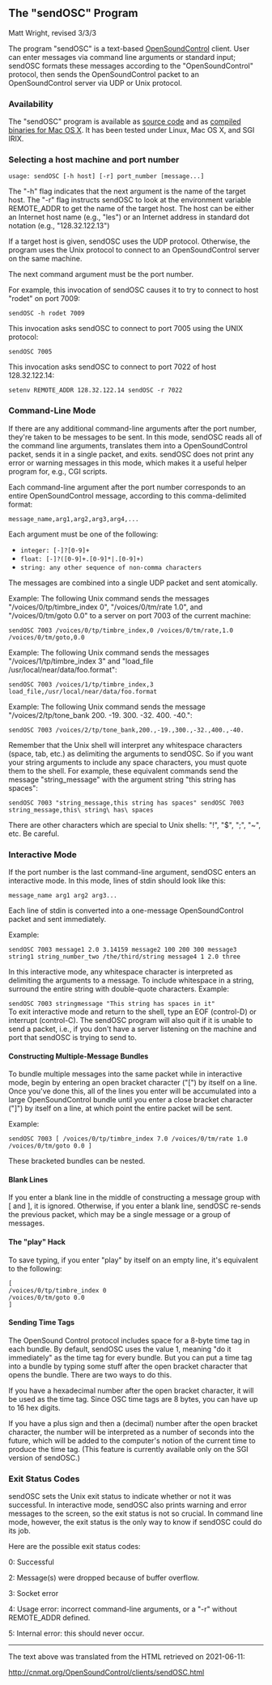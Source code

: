 ## The "sendOSC" Program

Matt Wright, revised 3/3/3

The program "sendOSC" is a text-based [OpenSoundControl](index.html)
client. User can enter messages via command line arguments or standard
input; sendOSC formats these messages according to the
"OpenSoundControl" protocol, then sends the OpenSoundControl packet to
an OpenSoundControl server via UDP or Unix protocol.

### Availability

The "sendOSC" program is available as [source code](/OSC/src/sendOSC)
and as [compiled binaries for Mac OS X](/OSC/send%2BdumpOSC-OSX.tar.gz).
It has been tested under Linux, Mac OS X, and SGI IRIX.

### Selecting a host machine and port number

    usage: sendOSC [-h host] [-r] port_number [message...]

The "-h" flag indicates that the next argument is the name of the
target host. The "-r" flag instructs sendOSC to look at the
environment variable REMOTE_ADDR to get the name of the target host. The
host can be either an Internet host name (e.g., "les") or an Internet
address in standard dot notation (e.g., "128.32.122.13")

If a target host is given, sendOSC uses the UDP protocol. Otherwise, the
program uses the Unix protocol to connect to an OpenSoundControl server
on the same machine.

The next command argument must be the port number.

For example, this invocation of sendOSC causes it to try to connect to
host "rodet" on port 7009:

`sendOSC -h rodet 7009 `

This invocation asks sendOSC to connect to port 7005 using the UNIX
protocol:

`sendOSC 7005 `

This invocation asks sendOSC to connect to port 7022 of host
128.32.122.14:

`setenv REMOTE_ADDR 128.32.122.14 sendOSC -r 7022`

### Command-Line Mode

If there are any additional command-line arguments after the port
number, they're taken to be messages to be sent. In this mode, sendOSC
reads all of the command line arguments, translates them into a
OpenSoundControl packet, sends it in a single packet, and exits. sendOSC
does not print any error or warning messages in this mode, which makes
it a useful helper program for, e.g., CGI scripts.

Each command-line argument after the port number corresponds to an
entire OpenSoundControl message, according to this comma-delimited
format:

`message_name,arg1,arg2,arg3,arg4,... `

Each argument must be one of the following:

-   `integer: [-]?[0-9]+`
-   `float: [-]?([0-9]+.[0-9]*|.[0-9]+)`
-   `string: any other sequence of non-comma characters   `

The messages are combined into a single UDP packet and sent atomically.

Example: The following Unix command sends the messages
"/voices/0/tp/timbre_index 0", "/voices/0/tm/rate 1.0", and
"/voices/0/tm/goto 0.0" to a server on port 7003 of the current
machine:

`sendOSC 7003 /voices/0/tp/timbre_index,0 /voices/0/tm/rate,1.0 /voices/0/tm/goto,0.0`

Example: The following Unix command sends the messages
"/voices/1/tp/timbre_index 3" and "load_file
/usr/local/near/data/foo.format":

`sendOSC 7003 /voices/1/tp/timbre_index,3 load_file,/usr/local/near/data/foo.format`

Example: The following Unix command sends the message
"/voices/2/tp/tone_bank 200. -19. 300. -32. 400. -40.":

`sendOSC 7003 /voices/2/tp/tone_bank,200.,-19.,300.,-32.,400.,-40.`

Remember that the Unix shell will interpret any whitespace characters
(space, tab, etc.) as delimiting the arguments to sendOSC. So if you
want your string arguments to include any space characters, you must
quote them to the shell. For example, these equivalent commands send the
message "string_message" with the argument string "this string has
spaces":

`sendOSC 7003 "string_message,this string has spaces" sendOSC 7003 string_message,this\ string\ has\ spaces`

There are other characters which are special to Unix shells: "!",
"\$", ";", "\~", etc. Be careful.

### Interactive Mode

If the port number is the last command-line argument, sendOSC enters an
interactive mode. In this mode, lines of stdin should look like this:

`message_name arg1 arg2 arg3... `

Each line of stdin is converted into a one-message OpenSoundControl
packet and sent immediately.

Example:

`sendOSC 7003 message1 2.0 3.14159 message2 100 200 300 message3 string1 string_number_two /the/third/string message4 1 2.0 three`

In this interactive mode, any whitespace character is interpreted as
delimiting the arguments to a message. To include whitespace in a
string, surround the entire string with double-quote characters.
Example:

`sendOSC 7003 stringmessage "This string has spaces in it"`\
To exit interactive mode and return to the shell, type an EOF
(control-D) or interrupt (control-C). The sendOSC program will also quit
if it is unable to send a packet, i.e., if you don't have a server
listening on the machine and port that sendOSC is trying to send to.

#### Constructing Multiple-Message Bundles

To bundle multiple messages into the same packet while in interactive
mode, begin by entering an open bracket character ("[") by itself on
a line. Once you've done this, all of the lines you enter will be
accumulated into a large OpenSoundControl bundle until you enter a close
bracket character ("]") by itself on a line, at which point the
entire packet will be sent.

Example:

`sendOSC 7003 [ /voices/0/tp/timbre_index 7.0 /voices/0/tm/rate 1.0 /voices/0/tm/goto 0.0 ]`

These bracketed bundles can be nested.

#### Blank Lines

If you enter a blank line in the middle of constructing a message group
with [ and ], it is ignored. Otherwise, if you enter a blank line,
sendOSC re-sends the previous packet, which may be a single message or a
group of messages.

#### The "play" Hack

To save typing, if you enter "play" by itself on an empty line, it's
equivalent to the following:

    [
    /voices/0/tp/timbre_index 0
    /voices/0/tm/goto 0.0
    ]

#### Sending Time Tags

The OpenSound Control protocol includes space for a 8-byte time tag in
each bundle. By default, sendOSC uses the value 1, meaning "do it
immediately" as the time tag for every bundle. But you can put a time
tag into a bundle by typing some stuff after the open bracket character
that opens the bundle. There are two ways to do this.

If you have a hexadecimal number after the open bracket character, it
will be used as the time tag. Since OSC time tags are 8 bytes, you can
have up to 16 hex digits.

If you have a plus sign and then a (decimal) number after the open
bracket character, the number will be interpreted as a number of seconds
into the future, which will be added to the computer's notion of the
current time to produce the time tag. (This feature is currently
available only on the SGI version of sendOSC.)

### Exit Status Codes

sendOSC sets the Unix exit status to indicate whether or not it was
successful. In interactive mode, sendOSC also prints warning and error
messages to the screen, so the exit status is not so crucial. In command
line mode, however, the exit status is the only way to know if sendOSC
could do its job.

Here are the possible exit status codes:

0: Successful

2: Message(s) were dropped because of buffer overflow.

3: Socket error

4: Usage error: incorrect command-line arguments, or a "-r" without
REMOTE_ADDR defined.

5: Internal error: this should never occur.

<hr/>

The text above was translated from the HTML retrieved on 2021-06-11:

<http://cnmat.org/OpenSoundControl/clients/sendOSC.html>
